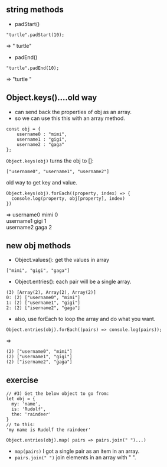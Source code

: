 ## string methods

- padStart()
```
"turtle".padStart(10);
```
=> "    turtle"

- padEnd()
```
"turtle".padEnd(10);
```
=> "turtle    "

## Object.keys()....old way
- can send back the properties of obj as an array.
- so we can use this this with an array method.
```
const obj = {
	username0 : "mimi",
	username1 : "gigi",
	username2 : "gaga"
};
```

```Object.keys(obj)``` turns the obj to []:

```
["username0", "username1", "username2"]
```
old way to get key and value.
```
Object.keys(obj).forEach((property, index) => {
  console.log(property, obj[property], index)
})
```
=>
username0 mimi 0   
username1 gigi 1   
username2 gaga 2   


## new obj methods

- Object.values(): get the values in array
```
["mimi", "gigi", "gaga"]
```

- Object.entries(): each pair will be a single array.
```
(3) [Array(2), Array(2), Array(2)]
0: (2) ["username0", "mimi"]
1: (2) ["username1", "gigi"]
2: (2) ["isername2", "gaga"]
```

- also, use forEach to loop the array and do what you want.
```
Object.entries(obj).forEach((pairs) => console.log(pairs));
```
=>
```
(2) ["username0", "mimi"]
(2) ["username1", "gigi"]
(2) ["isername2", "gaga"]
```



## exercise
```
// #3) Get the below object to go from:
let obj = {
  my: 'name',
  is: 'Rudolf',
  the: 'raindeer'
}
// to this:
'my name is Rudolf the raindeer'
```

```
Object.entries(obj).map( pairs => pairs.join(" ")...)
```
- ```map(pairs)``` I got a single pair as an item in an array.
- ```pairs.join(" ")``` join elements in an array with " ".












